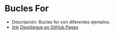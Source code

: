 # Bucles For
* Descripción: Bucles for con diferentes ejemplos.
* [link](https://google.com)
[Despliegue en GitHub Pages](https://github.com/crackthecodela/bootcamp-unicef/tree/master/docs)
